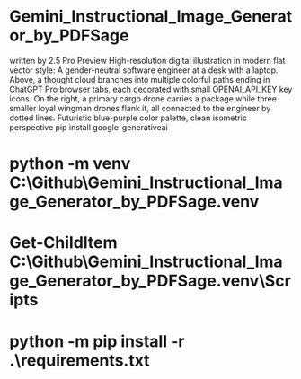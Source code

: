 # Gemini_Instructional_Image_Generator_by_PDFSage
written by 2.5 Pro Preview
High-resolution digital illustration in modern flat vector style: A gender-neutral software engineer at a desk with a laptop. Above, a thought cloud branches into multiple colorful paths ending in ChatGPT Pro browser tabs, each decorated with small OPENAI_API_KEY key icons. On the right, a primary cargo drone carries a package while three smaller loyal wingman drones flank it, all connected to the engineer by dotted lines. Futuristic blue-purple color palette, clean isometric perspective
pip install google-generativeai

#  python -m venv C:\Github\Gemini_Instructional_Image_Generator_by_PDFSage\.venv

#  Get-ChildItem C:\Github\Gemini_Instructional_Image_Generator_by_PDFSage\.venv\Scripts

# python -m pip install -r .\requirements.txt